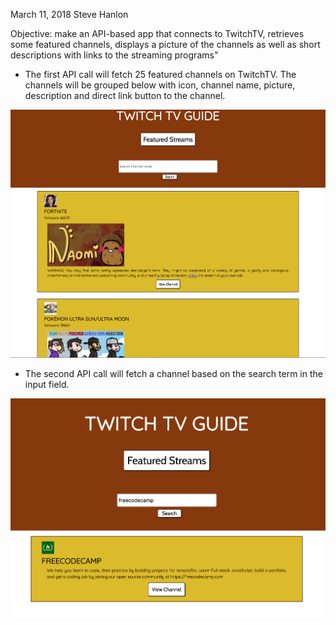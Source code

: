 March 11, 2018
Steve Hanlon

Objective: make an API-based app that connects to TwitchTV, retrieves some featured channels, displays a picture of the channels as well as short descriptions with links to the streaming programs"

- The first API call will fetch 25 featured channels on TwitchTV. The channels will be grouped below with icon, channel name, picture, description and direct link button to the channel.

![featured button JSON](./images/featured.png)


- The second API call will fetch a channel based on the search term in the input field.

![search for channel](./images/search.png)
